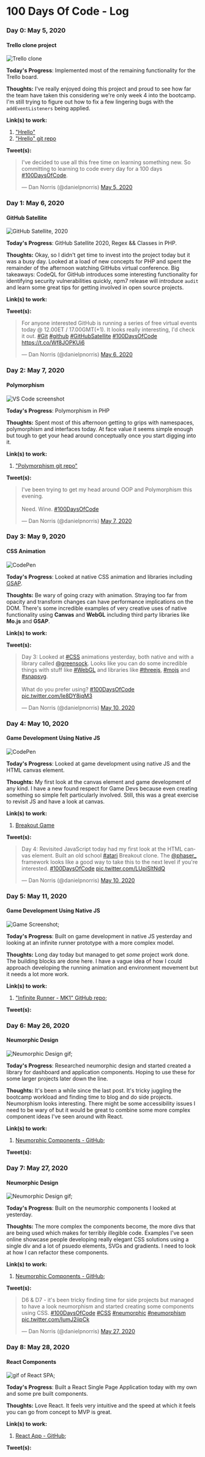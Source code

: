 # 100 Days Of Code - Log

### Day 0: May 5, 2020
#### Trello clone project 

![Trello clone](img/hrello.gif)

**Today's Progress**: Implemented most of the remaining functionality for the Trello board. 

**Thoughts:** I've really enjoyed doing this project and proud to see how far the team have taken this considering we're only week 4 into the bootcamp. I'm still trying to figure out how to fix a few lingering bugs with the `addEventListeners` being applied. 

**Link(s) to work:** 
1. ["Hrello"](https://harrietgoddard.github.io/hrello/)
2. ["Hrello" git repo](https://github.com/harrietgoddard/hrello)

**Tweet(s):**

<blockquote class="twitter-tweet"><p lang="en" dir="ltr">I&#39;ve decided to use all this free time on learning something new. So committing to learning to code every day for a 100 days <a href="https://twitter.com/hashtag/100DaysOfCode?src=hash&amp;ref_src=twsrc%5Etfw">#100DaysOfCode</a>.</p>&mdash; Dan Norris (@danielpnorris) <a href="https://twitter.com/danielpnorris/status/1257612164778647552?ref_src=twsrc%5Etfw">May 5, 2020</a></blockquote>

### Day 1: May 6, 2020
#### GitHub Satellite

![GitHub Satellite, 2020](img/github_satellite.png)

**Today's Progress**: GitHub Satellite 2020, Regex && Classes in PHP.

**Thoughts:** Okay, so I didn't get time to invest into the project today but it was a busy day. Looked at a load of new concepts for PHP and spent the remainder of the afternoon watching GitHubs virtual conference. Big takeaways: CodeQL for GitHub introduces some interesting functionality for identifying security vulnerabilities quickly, npm7 release will introduce `audit` and learn some great tips for getting involved in open source projects. 

**Link(s) to work:** 

**Tweet(s):**

<blockquote class="twitter-tweet"><p lang="en" dir="ltr">For anyone interested GitHub is running a series of free virtual events today @ 12.00ET / 17.00GMT(+1). It looks really interesting, I&#39;d check it out. <a href="https://twitter.com/hashtag/Git?src=hash&amp;ref_src=twsrc%5Etfw">#Git</a> <a href="https://twitter.com/hashtag/github?src=hash&amp;ref_src=twsrc%5Etfw">#github</a> <a href="https://twitter.com/hashtag/GitHubSatellite?src=hash&amp;ref_src=twsrc%5Etfw">#GitHubSatellite</a> <a href="https://twitter.com/hashtag/100DaysOfCode?src=hash&amp;ref_src=twsrc%5Etfw">#100DaysOfCode</a> <a href="https://t.co/Wf8JOPKUi6">https://t.co/Wf8JOPKUi6</a></p>&mdash; Dan Norris (@danielpnorris) <a href="https://twitter.com/danielpnorris/status/1258010285039857665?ref_src=twsrc%5Etfw">May 6, 2020</a></blockquote> 

### Day 2: May 7, 2020
#### Polymorphism

![VS Code screenshot](img/interfaces.PNG)

**Today's Progress**: Polymorphism in PHP 

**Thoughts:** Spent most of this afternoon getting to grips with namespaces, polymorphism and interfaces today. At face value it seems simple enough but tough to get your head around conceptually once you start digging into it. 

**Link(s) to work:** 
1. ["Polymorphism git repo"](https://github.com/daniel-norris/interfaces_php)

**Tweet(s):**

<blockquote class="twitter-tweet"><p lang="en" dir="ltr">I&#39;ve been trying to get my head around OOP and Polymorphism this evening. <br><br>Need. Wine. <a href="https://twitter.com/hashtag/100DaysOfCode?src=hash&amp;ref_src=twsrc%5Etfw">#100DaysOfCode</a></p>&mdash; Dan Norris (@danielpnorris) <a href="https://twitter.com/danielpnorris/status/1258505824273498114?ref_src=twsrc%5Etfw">May 7, 2020</a></blockquote> 

### Day 3: May 9, 2020
#### CSS Animation

![CodePen](img/css_animations.gif)

**Today's Progress**: Looked at native CSS animation and libraries including [GSAP](www.greensock./gsap). 

**Thoughts:** Be wary of going crazy with animation. Straying too far from opacity and transform changes can have performance implications on the DOM. There's some incredible examples of very creative uses of native functionality using **Canvas** and **WebGL** including third party libraries like **Mo.js** and **GSAP**. 

**Link(s) to work:** 

**Tweet(s):**

<blockquote class="twitter-tweet"><p lang="en" dir="ltr">Day 3: Looked at <a href="https://twitter.com/hashtag/CSS?src=hash&amp;ref_src=twsrc%5Etfw">#CSS</a> animations yesterday, both native and with a library called <a href="https://twitter.com/greensock?ref_src=twsrc%5Etfw">@greensock</a>. Looks like you can do some incredible things with stuff like <a href="https://twitter.com/hashtag/WebGL?src=hash&amp;ref_src=twsrc%5Etfw">#WebGL</a> and libraries like <a href="https://twitter.com/hashtag/threejs?src=hash&amp;ref_src=twsrc%5Etfw">#threejs</a>, <a href="https://twitter.com/hashtag/mojs?src=hash&amp;ref_src=twsrc%5Etfw">#mojs</a> and <a href="https://twitter.com/hashtag/snapsvg?src=hash&amp;ref_src=twsrc%5Etfw">#snapsvg</a>.<br><br>What do you prefer using? <a href="https://twitter.com/hashtag/100DaysOfCode?src=hash&amp;ref_src=twsrc%5Etfw">#100DaysOfCode</a> <a href="https://t.co/Ie8DY8jqM3">pic.twitter.com/Ie8DY8jqM3</a></p>&mdash; Dan Norris (@danielpnorris) <a href="https://twitter.com/danielpnorris/status/1259532651733663744?ref_src=twsrc%5Etfw">May 10, 2020</a></blockquote>

### Day 4: May 10, 2020
#### Game Development Using Native JS

![CodePen](img/atari_breakout.gif)

**Today's Progress**: Looked at game development using native JS and the HTML canvas element. 

**Thoughts:** My first look at the canvas element and game development of any kind. I have a new found respect for Game Devs because even creating something so simple felt particularly involved. Still, this was a great exercise to revisit JS and have a look at canvas. 

**Link(s) to work:**   
1. [Breakout Game](https://github.com/daniel-norris/2d_canvas_game)

**Tweet(s):**

<blockquote class="twitter-tweet"><p lang="en" dir="ltr">Day 4: Revisited JavaScript today had my first look at the HTML canvas element. Built an old school <a href="https://twitter.com/hashtag/atari?src=hash&amp;ref_src=twsrc%5Etfw">#atari</a> Breakout clone. The <a href="https://twitter.com/phaser_?ref_src=twsrc%5Etfw">@phaser_</a> framework looks like a good way to take this to the next level if you&#39;re interested. <a href="https://twitter.com/hashtag/100DaysOfCode?src=hash&amp;ref_src=twsrc%5Etfw">#100DaysOfCode</a> <a href="https://t.co/LUpiSItNdQ">pic.twitter.com/LUpiSItNdQ</a></p>&mdash; Dan Norris (@danielpnorris) <a href="https://twitter.com/danielpnorris/status/1259535002926297088?ref_src=twsrc%5Etfw">May 10, 2020</a></blockquote>

### Day 5: May 11, 2020
#### Game Development Using Native JS

![Game Screenshot](img/infinite_runner_mk1.png); 

**Today's Progress**: Built on game development in native JS yesterday and looking at an infinite runner prototype with a more complex model. 

**Thoughts:** Long day today but managed to get *some* project work done. The building blocks are done here. I have a vague idea of how I could approach developing the running animation and environment movement but it needs a lot more work. 

**Link(s) to work:**   
1. ["Infinite Runner - MK1" GitHub repo](https://github.com/daniel-norris/infinite_runner); 

**Tweet(s):**

### Day 6: May 26, 2020
#### Neumorphic Design

![Neumorphic Design gif](img/neumorphic_components.gif); 

**Today's Progress**: Researched neumorphic design and started created a library for dashboard and application components. Hoping to use these for some larger projects later down the line. 

**Thoughts:** It's been a while since the last post. It's tricky juggling the bootcamp workload and finding time to blog and do side projects. Neumorphism looks interesting. There might be some accessibility issues I need to be wary of but it would be great to combine some more complex component ideas I've seen around with React. 

**Link(s) to work:**   
1. [Neumorphic Components - GitHub](https://github.com/daniel-norris/neumorphic_design); 

**Tweet(s):**

### Day 7: May 27, 2020
#### Neumorphic Design

![Neumorphic Design gif](img/neumorphic_components-1.1.gif); 

**Today's Progress**: Built on the neumorphic components I looked at yesterday. 

**Thoughts:** The more complex the components become, the more divs that are being used which makes for terribly illegible code. Examples I've seen online showcase people developing really elegant CSS solutions using a single div and a lot of psuedo elements, SVGs and gradients. I need to look at how I can refactor these components. 

**Link(s) to work:**   
1. [Neumorphic Components - GitHub](https://github.com/daniel-norris/neumorphic_design); 

**Tweet(s):**

<blockquote class="twitter-tweet"><p lang="en" dir="ltr">D6 &amp; D7 - it&#39;s been tricky finding time for side projects but managed to have a look neumorphism and started creating some components using CSS. <a href="https://twitter.com/hashtag/100DaysOfCode?src=hash&amp;ref_src=twsrc%5Etfw">#100DaysOfCode</a> <a href="https://twitter.com/hashtag/CSS?src=hash&amp;ref_src=twsrc%5Etfw">#CSS</a> <a href="https://twitter.com/hashtag/neumorphic?src=hash&amp;ref_src=twsrc%5Etfw">#neumorphic</a> <a href="https://twitter.com/hashtag/neumorphism?src=hash&amp;ref_src=twsrc%5Etfw">#neumorphism</a> <a href="https://t.co/IumJ2iipCk">pic.twitter.com/IumJ2iipCk</a></p>&mdash; Dan Norris (@danielpnorris) <a href="https://twitter.com/danielpnorris/status/1265789450921148420?ref_src=twsrc%5Etfw">May 27, 2020</a></blockquote>

### Day 8: May 28, 2020
#### React Components

![gif of React SPA](img/react_spa.gif); 

**Today's Progress**: Built a React Single Page Application today with my own and some pre built components.  

**Thoughts:** Love React. It feels very intuitive and the speed at which it feels you can go from concept to MVP is great.

**Link(s) to work:**   
1. [React App - GitHub](https://github.com/daniel-norris/developme_react_app); 

**Tweet(s):**
